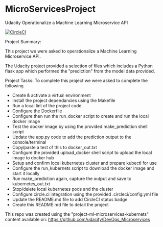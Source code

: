 # MicroServicesProject
Udacity Operationalize a Machine Learning Microservice API

[![CircleCI](https://circleci.com/gh/danwyllie/MicroServicesProject.svg?style=svg)](https://app.circleci.com/pipelines/github/danwyllie/MicroServicesProject)

Project Summary:

This project we were asked to operationalize a Machine Learning Microservice API.

The Udacity project provided a selection of files which includes a Python flask app which performed the "prediction" from the model data provided.

Project Tasks:
To complete this project we were asked to complete the following
* Create & activate a virtual environment
* Install the project dependancies using the Makefile
* Run a local lint of the project code
* Configure the Dockerfile
* Configure then run the run_docker script to create and run the local docker image
* Test the docker image by using the provided make_prediction shell script
* Update the app.py code to add the prediction output to the console/terminal
* Copy/paste a test of this to docker_out.txt
* Configure the provided upload_docker shell script to upload the local image to docker hub
* Setup and confirm local kubernetes cluster and prepare kubectl for use
* Configure the run_kubernets script to download the docker image and start it locally
* Run make_prediction again, capture the output and save to kubernetes_out.txt
* Stop/delete local kubernetes pods and the cluster
* Configure circle.ci integration using the provided .circleci/config.yml file
* Update the README.md file to add CircleCI status badge
* Create this README.md file to detail the project

This repo was created using the "project-ml-microservices-kubernets" content available on:
https://github.com/udacity/DevOps_Microservices